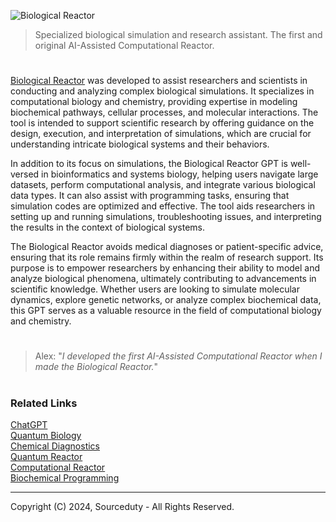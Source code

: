 ![Biological Reactor](https://github.com/user-attachments/assets/080898df-a776-46e7-bd1d-14aa9ff48fab)

> Specialized biological simulation and research assistant. The first and original AI-Assisted Computational Reactor.

#

[Biological Reactor](https://chatgpt.com/g/g-CUVC7pS9G-biological-reactor) was developed to assist researchers and scientists in conducting and analyzing complex biological simulations. It specializes in computational biology and chemistry, providing expertise in modeling biochemical pathways, cellular processes, and molecular interactions. The tool is intended to support scientific research by offering guidance on the design, execution, and interpretation of simulations, which are crucial for understanding intricate biological systems and their behaviors.

In addition to its focus on simulations, the Biological Reactor GPT is well-versed in bioinformatics and systems biology, helping users navigate large datasets, perform computational analysis, and integrate various biological data types. It can also assist with programming tasks, ensuring that simulation codes are optimized and effective. The tool aids researchers in setting up and running simulations, troubleshooting issues, and interpreting the results in the context of biological systems.

The Biological Reactor avoids medical diagnoses or patient-specific advice, ensuring that its role remains firmly within the realm of research support. Its purpose is to empower researchers by enhancing their ability to model and analyze biological phenomena, ultimately contributing to advancements in scientific knowledge. Whether users are looking to simulate molecular dynamics, explore genetic networks, or analyze complex biochemical data, this GPT serves as a valuable resource in the field of computational biology and chemistry.

#

> Alex: "*I developed the first AI-Assisted Computational Reactor when I made the Biological Reactor.*"

#
### Related Links

[ChatGPT](https://github.com/sourceduty/ChatGPT)
<br>
[Quantum Biology](https://chatgpt.com/g/g-xK8fPmlSu-quantum-biology)
<br>
[Chemical Diagnostics](https://chat.openai.com/g/g-Yn1ecDq4f-chemical-diagnostics)
<br>
[Quantum Reactor](https://github.com/sourceduty/Quantum_Reactor)
<br>
[Computational Reactor](https://github.com/sourceduty/Computational_Reactor)
<br>
[Biochemical Programming](https://github.com/sourceduty/Biochemical_Programming)

***
Copyright (C) 2024, Sourceduty - All Rights Reserved.
